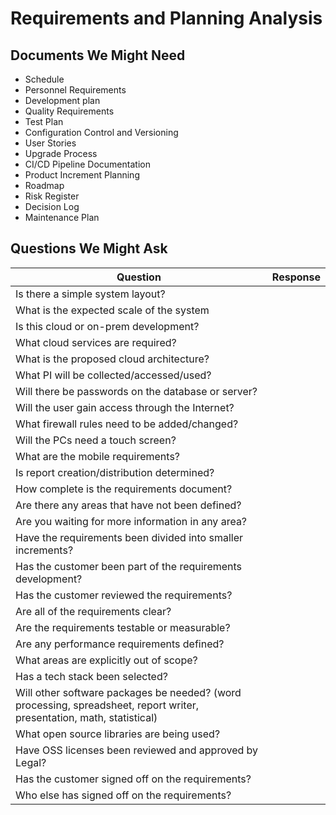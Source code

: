 # Requirements and Planning Analysis

## Documents We Might Need

- Schedule
- Personnel Requirements
- Development plan
- Quality Requirements
- Test Plan
- Configuration Control and Versioning
- User Stories
- Upgrade Process
- CI/CD Pipeline Documentation
- Product Increment Planning
- Roadmap
- Risk Register
- Decision Log
- Maintenance Plan

## Questions We Might Ask

|Question|Response|
|---|---|
| Is there a simple system layout? |  |
| What is the expected scale of the system |  |
| Is this cloud or on-prem development?  |  |
| What cloud services are required?  |  |
| What is the proposed cloud architecture? |  |
| What PI will be collected/accessed/used?  |  |
| Will there be passwords on the database or server? |  |
| Will the user gain access through the Internet? |  |
| What firewall rules need to be added/changed? |  |
| Will the PCs need a touch screen? |  |
| What are the mobile requirements?  |  |
| Is report creation/distribution determined? |  |
| How complete is the requirements document? |  |
| Are there any areas that have not been defined? |  |
| Are you waiting for more information in any area? |  |
| Have the requirements been divided into smaller increments? |  |  
| Has the customer been part of the requirements development? |  |
| Has the customer reviewed the requirements? |  |
| Are all of the requirements clear? |  |
| Are the requirements testable or measurable?  |  |
| Are any performance requirements defined? |  |
| What areas are explicitly out of scope? |  |
| Has a tech stack been selected? |  |
| Will other software packages be needed? (word processing, spreadsheet, report writer, presentation, math, statistical)  |  |
| What open source libraries are being used? |  |
| Have OSS licenses been reviewed and approved by Legal? |  |
| Has the customer signed off on the requirements? |  |
| Who else has signed off on the requirements? |  |
